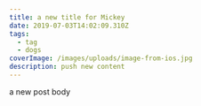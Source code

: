 ```yaml
---
title: a new title for Mickey
date: 2019-07-03T14:02:09.310Z
tags:
  - tag
  - dogs
coverImage: /images/uploads/image-from-ios.jpg
description: push new content
---
```

a new post body
